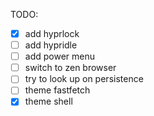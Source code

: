 TODO: 
- [x] add hyprlock
- [ ] add hypridle
- [ ] add power menu
- [ ] switch to zen browser
- [ ] try to look up on persistence
- [ ] theme fastfetch
- [x] theme shell